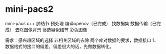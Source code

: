 # mini-pacs2
mini-pacs c++ 肺结节 预处理
编译opencv（已完成）
找数据集
数据传输（已完成）
去除图像背景
筛选疑似结节
彩色图像

需求：感兴趣区域的选择
非相关区域的去除
两个库对数据的要求，数据接口
1、数据格式的接口的偏差，偏差很大的话，先做数据转化。

